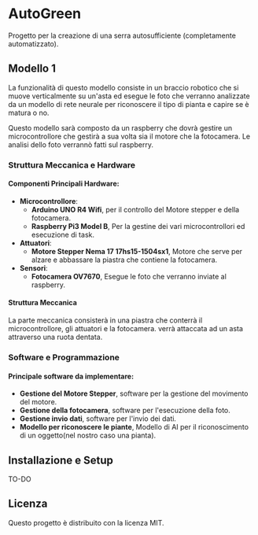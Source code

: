 # AutoGreen
Progetto per la creazione di una serra autosufficiente (completamente automatizzato).

## Modello 1

La funzionalità di questo modello consiste in un braccio robotico che si muove verticalmente su un'asta ed esegue le foto che verranno analizzate da un modello di rete neurale per riconoscere il tipo di pianta e capire se è matura o no.

Questo modello sarà composto da un raspberry che dovrà gestire un microcontrollore che gestirà a sua volta sia il motore che la fotocamera.
Le analisi dello foto verrannò fatti sul raspberry.

### Struttura Meccanica e Hardware

####  Componenti Principali Hardware:

- **Microcontrollore**:
  - **Arduino UNO R4 Wifi**, per il controllo del Motore stepper e della fotocamera.
  - **Raspberry Pi3 Model B**, Per la gestine dei vari microcontrollori ed esecuzione di task.
- **Attuatori**:
  - **Motore Stepper Nema 17 17hs15-1504sx1**, Motore che serve per alzare e abbassare la piastra che contiene la fotocamera.
- **Sensori**:
  - **Fotocamera OV7670**, Esegue le foto che verranno inviate al raspberry.

#### Struttura Meccanica

La parte meccanica consisterà in una piastra che conterrà il microcontrollore, gli attuatori e la fotocamera.
verrà attaccata ad un asta attraverso una ruota dentata.

### Software e Programmazione

#### Principale software da implementare:

- **Gestione del Motore Stepper**, software per la gestione del movimento del motore.
- **Gestione della fotocamera**, software per l'esecuzione della foto.
- **Gestione invio dati**, software per l'invio dei dati.
- **Modello per riconoscere le piante**, Modello di AI per il riconoscimento di un oggetto(nel nostro caso una pianta).

## Installazione e Setup

TO-DO

## Licenza

Questo progetto è distribuito con la licenza MIT.